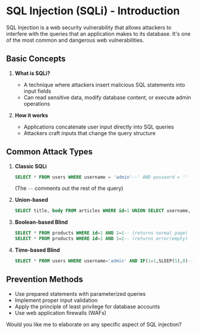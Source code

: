 

# SQL Injection (SQLi) - Introduction

SQL Injection is a web security vulnerability that allows attackers to interfere with the queries that an application makes to its database. It's one of the most common and dangerous web vulnerabilities.

## Basic Concepts

1. **What is SQLi?**
   - A technique where attackers insert malicious SQL statements into input fields
   - Can read sensitive data, modify database content, or execute admin operations

2. **How it works**
   - Applications concatenate user input directly into SQL queries
   - Attackers craft inputs that change the query structure

## Common Attack Types

1. **Classic SQLi**
   ```sql
   SELECT * FROM users WHERE username = 'admin'--' AND password = ''
   ```
   (The `--` comments out the rest of the query)

2. **Union-based**
   ```sql
   SELECT title, body FROM articles WHERE id=1 UNION SELECT username, password FROM users--
   ```

3. **Boolean-based Blind**
   ```sql
   SELECT * FROM products WHERE id=1 AND 1=1-- (returns normal page)
   SELECT * FROM products WHERE id=1 AND 1=2-- (returns error/empty)
   ```

4. **Time-based Blind**
   ```sql
   SELECT * FROM users WHERE username='admin' AND IF(1=1,SLEEP(5),0)--'
   ```

## Prevention Methods

- Use prepared statements with parameterized queries
- Implement proper input validation
- Apply the principle of least privilege for database accounts
- Use web application firewalls (WAFs)

Would you like me to elaborate on any specific aspect of SQL injection?